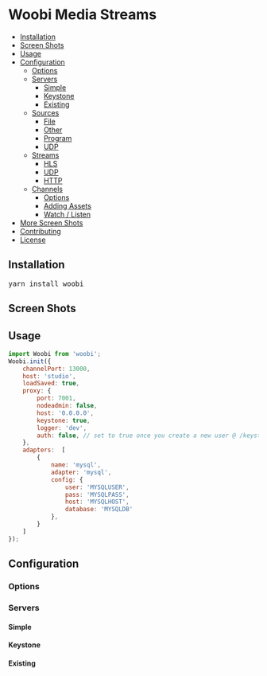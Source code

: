 Woobi Media Streams
==================

  - [Installation](#installation)
  - [Screen Shots](#screen-shots)
  - [Usage](#usage)
  - [Configuration](#configuration)
    - [Options](#options)
    - [Servers](#servers)
      - [Simple](#simple-servers)
      - [Keystone](#keystone-servers)
      - [Existing](#existing-servers)
    - [Sources](#sources)
      - [File](#file-sources)
      - [Other](#other-sources)
      - [Program](#program-sources)
      - [UDP](#udp-sources)
    - [Streams](#streams)
      - [HLS](#file-streams)
      - [UDP](#other-streams)
      - [HTTP](#program-streams)
    - [Channels](#channels)
      - [Options](#options-channels)
      - [Adding Assets](#adding-assets-channels)
      - [Watch / Listen](#watch-listen-channels)
  - [More Screen Shots](#more-screen-shots)
  - [Contributing](#contributing)
  - [License](#license)


## Installation  
<kbd>yarn install woobi</kbd>  

## Screen Shots  


## Usage  
```javascript
import Woobi from 'woobi';
Woobi.init({
	channelPort: 13000,
	host: 'studio',
	loadSaved: true,
	proxy: {
		port: 7001,
		nodeadmin: false,
		host: '0.0.0.0',
		keystone: true,
		logger: 'dev',
		auth: false, // set to true once you create a new user @ /keystone
	},
	adapters:  [
		{
			name: 'mysql',
			adapter: 'mysql',
			config: {
				user: 'MYSQLUSER',
				pass: 'MYSQLPASS',
				host: 'MYSQLHOST',
				database: 'MYSQLDB'
			},
		}
	]
});
```  

## Configuration  

### Options  

### Servers  

#### Simple  

#### Keystone  

####  Existing
